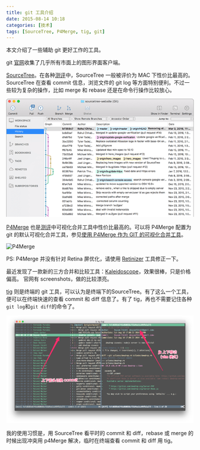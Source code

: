 ```yaml
---
title: git 工具介绍
date: 2015-08-14 10:18
categories: [技术]
tags: [SourceTree, P4Merge, tig, git]
---
```


本文介绍了一些辅助 git 更好工作的工具。

git [官网](https://git-scm.com/download/gui/linux)收集了几乎所有市面上的图形界面客户端。

[SourceTree](https://www.sourcetreeapp.com/)。在各种[测评](http://www.slant.co/topics/465/~what-are-the-best-git-clients-for-mac-os-x)中，SourceTree 一般被评价为 MAC 下性价比最高的。SourceTree 在查看 commit 信息，浏览文件的 git log 等方面特别便利。不过一些较为复杂的操作，比如 merge 和 rebase 还是在命令行操作比较放心。

![SourceTree](images/git/sourcetree.png "SourceTree")

[P4Merge](http://www.perforce.com/product/components/perforce-visual-merge-and-diff-tools) 也是[测评](http://www.slant.co/topics/48/~what-are-the-best-visual-merge-tools-for-git)中可视化合并工具中性价比最高的。可以将 P4Merge 配置为 git 的默认可视化合并工具，参见[使用 P4Merge 作为 GIT 的可视化合并工具](http://wulfric.me/2015/01/git-merge-with-p4merge/)。

![P4Merge](http://www.perforce.com/sites/default/files/p4merge_three_pane_1.jpg)

PS: P4Merge 并没有针对 Retina 屏优化，请使用 [Retinizer](http://retinizer.mikelpr.com/) 工具修正一下。

最近发现了一款新的三方合并和比较工具：[Kaleidoscope](http://www.kaleidoscopeapp.com/)，效果很棒，只是价格偏高。 官网有 screenshots，做的比较漂亮。

[tig](https://github.com/jonas/tig) 则是终端的 git 工具，可以认为是终端下的SourceTree。有了这么一个工具，便可以在终端快速的查看 commit 和 diff 信息了。有了 tig，再也不需要记住各种`git log`和`git diff`的命令了。

![tig](images/tig.png "tig")

我的使用习惯是，用 SourceTree 看平时的 commit 和 diff，rebase 或 merge 的时候出现冲突用 p4Merge 解决，临时在终端查看 commit 和 diff 用 tig。
